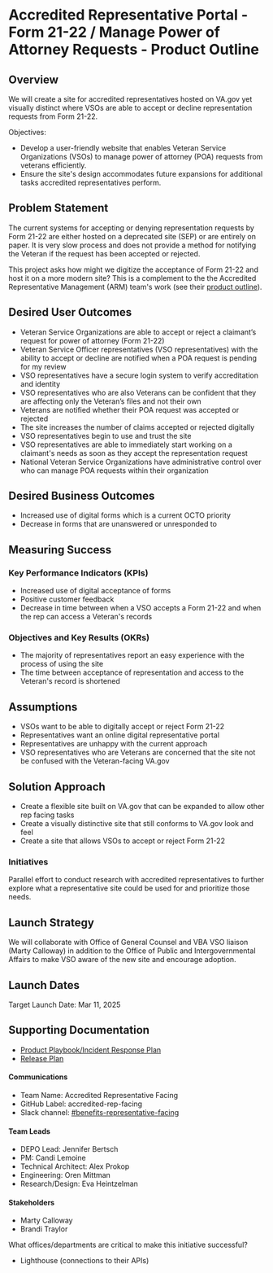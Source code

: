 # Accredited Representative Portal - Form 21-22 / Manage Power of Attorney Requests - Product Outline

## Overview
We will create a site for accredited representatives hosted on VA.gov yet visually distinct where VSOs are able to accept or decline representation requests from Form 21-22.

Objectives:
- Develop a user-friendly website that enables Veteran Service Organizations (VSOs) to manage power of attorney (POA) requests from veterans efficiently.
- Ensure the site's design accommodates future expansions for additional tasks accredited representatives perform.

## Problem Statement
The current systems for accepting or denying representation requests by Form 21-22 are either hosted on a deprecated site (SEP) or are entirely on paper. It is very slow process and does not provide a method for notifying the Veteran if the request has been accepted or rejected.

This project asks how might we digitize the acceptance of Form 21-22 and host it on a more modern site? This is a complement to the the Accredited Representative Management (ARM) team's work (see their [product outline](https://github.com/department-of-veterans-affairs/va.gov-team/blob/master/products/accredited-representation-management/product-documentation/appoint-a-representative/product-outline-appoint-a-representative.md)).
 
## Desired User Outcomes
 - Veteran Service Organizations are able to accept or reject a claimant’s request for power of attorney (Form 21-22) 
 - Veteran Service Officer representatives (VSO representatives) with the ability to accept or decline are notified when a POA request is pending for my review 
 - VSO representatives have a secure login system to verify accreditation and identity 
 - VSO representatives who are also Veterans can be confident that they are affecting only the Veteran’s files and not their own
 - Veterans are notified whether their POA request was accepted or rejected 
  - The site increases the number of claims accepted or rejected digitally
 - VSO representatives begin to use and trust the site
 - VSO representatives are able to immediately start working on a claimant's needs as soon as they accept the representation request
 - National Veteran Service Organizations have administrative control over who can manage POA requests within their organization

## Desired Business Outcomes
 - Increased use of digital forms which is a current OCTO priority
 - Decrease in forms that are unanswered or unresponded to

## Measuring Success

### Key Performance Indicators (KPIs)
 - Increased use of digital acceptance of forms
 - Positive customer feedback
 - Decrease in time between when a VSO accepts a Form 21-22 and when the rep can access a Veteran's records

### Objectives and Key Results (OKRs)
- The majority of representatives report an easy experience with the process of using the site
- The time between acceptance of representation and access to the Veteran's record is shortened

## Assumptions
- VSOs want to be able to digitally accept or reject Form 21-22
- Representatives want an online digital representative portal
- Representatives are unhappy with the current approach
- VSO representatives who are Veterans are concerned that the site not be confused with the Veteran-facing VA.gov

## Solution Approach
- Create a flexible site built on VA.gov that can be expanded to allow other rep facing tasks
- Create a visually distinctive site that still conforms to VA.gov look and feel
- Create a site that allows VSOs to accept or reject Form 21-22

### Initiatives
Parallel effort to conduct research with accredited representatives to further explore what a representative site could be used for and prioritize those needs. 

## Launch Strategy
We will collaborate with Office of General Counsel and VBA VSO liaison (Marty Calloway) in addition to the Office of Public and Intergovernmental Affairs to make VSO aware of the new site and encourage adoption.

## Launch Dates
Target Launch Date: Mar 11, 2025

## Supporting Documentation
- [Product Playbook/Incident Response Plan](https://github.com/department-of-veterans-affairs/va.gov-team/blob/master/products/accredited-representative-facing/product-info/manage-poa-requests/launch-materials/product-playbook-incident-response-plan.md)
- [Release Plan](https://github.com/department-of-veterans-affairs/va.gov-team/blob/master/products/accredited-representative-facing/product-info/manage-poa-requests/release-plan-manage-poa-requests-v0.md)

#### Communications

- Team Name: Accredited Representative Facing
- GitHub Label: accredited-rep-facing
- Slack channel: [#benefits-representative-facing](https://dsva.slack.com/archives/C05SUUM4GAW)

#### Team Leads
 
 - DEPO Lead: Jennifer Bertsch
 - PM: Candi Lemoine
 - Technical Architect: Alex Prokop
 - Engineering: Oren Mittman
 - Research/Design: Eva Heintzelman 
 
#### Stakeholders

- Marty Calloway
- Brandi Traylor

What offices/departments are critical to make this initiative successful?
- Lighthouse (connections to their APIs)
